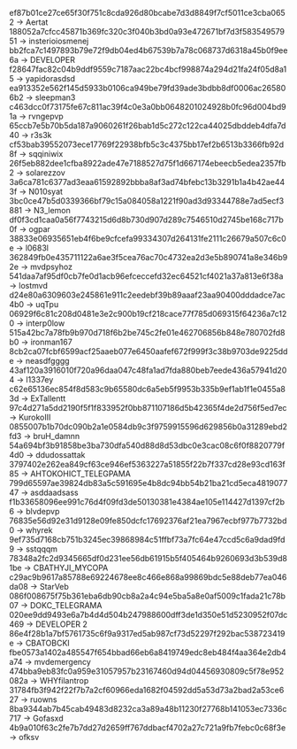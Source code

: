ef87b01ce27ce65f30f751c8cda926d80bcabe7d3d8849f7cf5011ce3cba0652 -> Aertat
188052a7cfcc45871b369fc320c3f040b3bd0a93e472671bf7d3f58354957951 -> insterioiosmenej
bb2fca7c1497893b79e72f9db04ed4b67539b7a78c068737d6318a45b0f9ee6a -> DEVELOPER
f28647fac82c04b9ddf9559c7187aac22bc4bcf998874a294d21fa24f05d8a15 -> yapidorasdsd
ea913352e562f145d5933b0106ca949be79fd39ade3bdbb8df0006ac265806b2 -> sleepman3
c463dcc0f73175fe67c811ac39f4c0e3a0bb0648201024928b0fc96d004bd91a -> rvngepvp
65ccb7e5b70b5da187a9060261f26bab1d5c272c122ca44025dbddeb4dfa7d40 -> r3s3k
cf53bab39552073ece17769f22938bfb5c3c4375bb17ef2b6513b3366fb92d8f -> sqqiniwix
26f5eb882dee1cfba8922ade47e7188527d75f1d667174ebeecb5edea2357fb2 -> solarezzov
3a6ca781c6377ad3eaa61592892bbba8af3ad74bfebc13b3291b1a4b42ae443f -> N010syat
3bc0ce47b5d0339366bf79c15a084058a1221f90ad3d93344788e7ad5ecf3881 -> N3_lemon
df0f3cd1caa0a56f7743215d6d8b730d907d289c7546510d2745be168c717b0f -> ogpar
38833e06935651eb4f6be9cfcefa99334307d264131fe2111c26679a507c6c0e -> l0683l
362849fb0e435711122a6ae3f5cea76ac70c4732ea2d3e5b890741a8e346b92e -> mvdpsyhoz
541daa7af95df0cb7fe0d1acb96efceccefd32ec64521cf4021a37a813e6f38a -> lostmvd
d24e80a6309603e245861e911c2eedebf39b89aaaf23aa90400dddadce7ac4b0 -> uqTpu
06929f6c81c208d0481e3e2c900b19cf218cace77f785d069315f64236a7c120 -> interp0low
515a42bc7a78fb9b970d718f6b2be745c2fe01e462706856b848e780702fd8b0 -> ironman167
8cb2ca07fcbf6599acf25aaeb077e6450aafef672f999f3c38b9703de9225dde -> neasdfgggg
43af120a3916010f720a96daa047c48fa1ad7fda880beb7eede436a57941d204 -> l1337ey
c62e65136ec854f8d583c9b65580dc6a5eb5f9953b335b9ef1ab1f1e0455a83d -> ExTallentt
97c4d271a5dd2190f5f1f833952f0bb871107186d5b42365f4de2d756f5ed7ec -> KurokoIII
0855007b1b70dc090b2a1e0584db9c3f9759915596d629856b0a31289ebd2fd3 -> bruH_damnn
54a694bf3b91858be3ba730dfa540d88d8d53dbc0e3cac08c6f0f8820779f4d0 -> ddudossattak 
3797402e262ea849cf63ce946ef5363227a51855f22b7f337cd28e93cd163f85 -> AHTOKOHICT_TELEGPAMA
799d65597ae39824db83a5c591695e4b8dc94bb54b21ba21cd5eca481907747 -> asddaadsass
f1b33658096ee991c76d4f09fd3de50130381e4384ae105e114427d1397cf2b6 -> blvdepvp
76835e56d92e31d9128e09fe850dcfc17692376af21ea7967ecbf977b7732bd0 -> whyrek
9ef735d7168cb751b3245ec39868984c51ffbf73a7fc64e47ccd5c6a9dad9fd9 -> sstqqqm
78348a2fc2d9345665df0d231ee56db61915b5f405464b9260693d3b539d81be -> CBATHYJI_MYCOPA
c29ac9b9617a85788e69224678ee8c466e868a99869bdc5e88deb77ea046da08 -> StarVeb
086f008675f75b361eba6db90cb8a2a4c94e5ba5a8e0af5009c1fada21c78b07 -> DOKC_TELEGRAMA 
020ee9dd9493e6a7b4d4d504b247988600dff3de1d350e51d5230952f07dc469 -> DEVELOPER 2
86e4f28b1a7bf5761735c6f9a9317ed5ab987cf73d52297f292bac538723419e -> CBATOBCKI
fbe0573a1402a485547f654bbad66eb6a8419749edc8eb484f4aa364e2db4a74 -> mvdemergency
474bba9eb83fc0a959e31057957b23167460d94d04456930809c5f78e952082a -> WHYfilantrop
31784fb3f942f22f7b7a2cf60966eda1682f04592dd5a53d73a2bad2a53ce627 -> ruowns
8ba9344ab7b45cab49483d8232ca3a89a48b11230f27768b141053ec7336c717 -> Gofasxd
4b9a010f63c2fe7b7dd27d2659ff767ddbacf4702a27c721a9fb7febc0c68f3e -> ofksv
